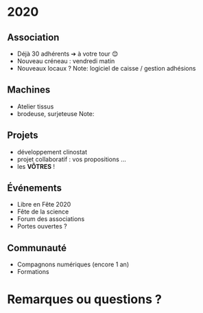 # 2020


## Association
* Déjà 30 adhérents ➔ à votre tour 😊
* Nouveau créneau : vendredi matin
* Nouveaux locaux ?
Note:
logiciel de caisse / gestion adhésions


## Machines
* Atelier tissus
 * brodeuse, surjeteuse
Note:


## Projets
* développement clinostat
* projet collaboratif : vos propositions ...
* les **VÔTRES** !


## Événements
* Libre en Fête 2020
* Fête de la science
* Forum des associations
* Portes ouvertes ?


## Communauté
* Compagnons numériques (encore 1 an)
* Formations


# Remarques ou questions ?
